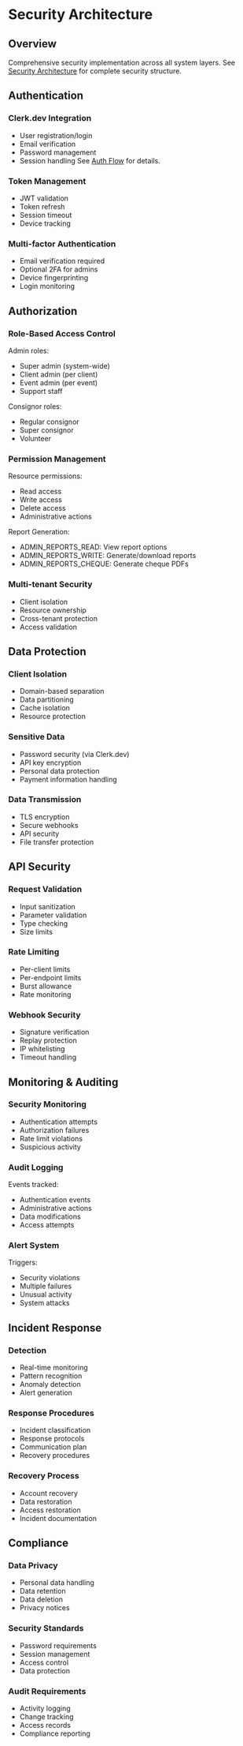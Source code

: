 # Security Architecture

## Overview
Comprehensive security implementation across all system layers. See [Security Architecture](../diagrams/security-layers.mmd) for complete security structure.

## Authentication

### Clerk.dev Integration
- User registration/login
- Email verification
- Password management
- Session handling
See [Auth Flow](../diagrams/auth-flow.mmd) for details.

### Token Management
- JWT validation
- Token refresh
- Session timeout
- Device tracking

### Multi-factor Authentication
- Email verification required
- Optional 2FA for admins
- Device fingerprinting
- Login monitoring

## Authorization

### Role-Based Access Control
Admin roles:
- Super admin (system-wide)
- Client admin (per client)
- Event admin (per event)
- Support staff

Consignor roles:
- Regular consignor
- Super consignor
- Volunteer

### Permission Management
Resource permissions:
- Read access
- Write access
- Delete access
- Administrative actions

Report Generation:
- ADMIN_REPORTS_READ: View report options
- ADMIN_REPORTS_WRITE: Generate/download reports
- ADMIN_REPORTS_CHEQUE: Generate cheque PDFs

### Multi-tenant Security
- Client isolation
- Resource ownership
- Cross-tenant protection
- Access validation

## Data Protection

### Client Isolation
- Domain-based separation
- Data partitioning
- Cache isolation
- Resource protection

### Sensitive Data
- Password security (via Clerk.dev)
- API key encryption
- Personal data protection
- Payment information handling

### Data Transmission
- TLS encryption
- Secure webhooks
- API security
- File transfer protection

## API Security

### Request Validation
- Input sanitization
- Parameter validation
- Type checking
- Size limits

### Rate Limiting
- Per-client limits
- Per-endpoint limits
- Burst allowance
- Rate monitoring

### Webhook Security
- Signature verification
- Replay protection
- IP whitelisting
- Timeout handling

## Monitoring & Auditing

### Security Monitoring
- Authentication attempts
- Authorization failures
- Rate limit violations
- Suspicious activity

### Audit Logging
Events tracked:
- Authentication events
- Administrative actions
- Data modifications
- Access attempts

### Alert System
Triggers:
- Security violations
- Multiple failures
- Unusual activity
- System attacks

## Incident Response

### Detection
- Real-time monitoring
- Pattern recognition
- Anomaly detection
- Alert generation

### Response Procedures
- Incident classification
- Response protocols
- Communication plan
- Recovery procedures

### Recovery Process
- Account recovery
- Data restoration
- Access restoration
- Incident documentation

## Compliance

### Data Privacy
- Personal data handling
- Data retention
- Data deletion
- Privacy notices

### Security Standards
- Password requirements
- Session management
- Access control
- Data protection

### Audit Requirements
- Activity logging
- Change tracking
- Access records
- Compliance reporting
